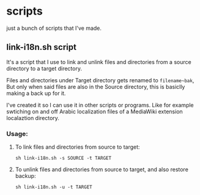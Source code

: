 # scripts
just a bunch of scripts that I've made.

## link-i18n.sh script
It's a script that I use to link and unlink files and directories from a source directory to a target directory.

Files and directories under Target directory gets renamed to `filename~bak`, But only when said files are also
in the Source directory, this is basiclly making a back up for it.

I've created it so I can use it in other scripts or programs.
Like for example swtiching on and off Arabic localization files of a MediaWiki extension localaztion directory.

### Usage:
1. To link files and directories from source to target:

    `sh link-i18n.sh -s SOURCE -t TARGET`
2. To unlink files and directories from source to target, and also restore backup:

    `sh link-i18n.sh -u -t TARGET`

